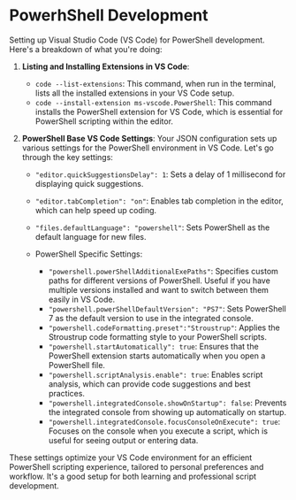 # PowerhShell Development

Setting up Visual Studio Code (VS Code) for PowerShell development. Here's a breakdown of what you're doing:

1. **Listing and Installing Extensions in VS Code**:
   - `code --list-extensions`: This command, when run in the terminal, lists all the installed extensions in your VS Code setup.
   - `code --install-extension ms-vscode.PowerShell`: This command installs the PowerShell extension for VS Code, which is essential for PowerShell scripting within the editor.

2. **PowerShell Base VS Code Settings**:
   Your JSON configuration sets up various settings for the PowerShell environment in VS Code. Let's go through the key settings:

   - `"editor.quickSuggestionsDelay": 1`: Sets a delay of 1 millisecond for displaying quick suggestions.
   - `"editor.tabCompletion": "on"`: Enables tab completion in the editor, which can help speed up coding.
   - `"files.defaultLanguage": "powershell"`: Sets PowerShell as the default language for new files.

   - PowerShell Specific Settings:
     - `"powershell.powerShellAdditionalExePaths"`: Specifies custom paths for different versions of PowerShell. Useful if you have multiple versions installed and want to switch between them easily in VS Code.
     - `"powershell.powerShellDefaultVersion": "PS7"`: Sets PowerShell 7 as the default version to use in the integrated console.
     - `"powershell.codeFormatting.preset":"Stroustrup"`: Applies the Stroustrup code formatting style to your PowerShell scripts.
     - `"powershell.startAutomatically": true`: Ensures that the PowerShell extension starts automatically when you open a PowerShell file.
     - `"powershell.scriptAnalysis.enable": true`: Enables script analysis, which can provide code suggestions and best practices.
     - `"powershell.integratedConsole.showOnStartup": false`: Prevents the integrated console from showing up automatically on startup.
     - `"powershell.integratedConsole.focusConsoleOnExecute": true`: Focuses on the console when you execute a script, which is useful for seeing output or entering data.

These settings optimize your VS Code environment for an efficient PowerShell scripting experience, tailored to personal preferences and workflow. It's a good setup for both learning and professional script development.